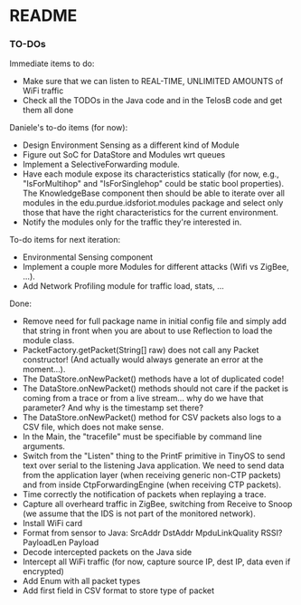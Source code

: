 # README #

### TO-DOs ###

Immediate items to do:

* Make sure that we can listen to REAL-TIME, UNLIMITED AMOUNTS of WiFi traffic
* Check all the TODOs in the Java code and in the TelosB code and get them all done


Daniele's to-do items (for now):

* Design Environment Sensing as a different kind of Module
* Figure out SoC for DataStore and Modules wrt queues
* Implement a SelectiveForwarding module.
* Have each module expose its characteristics statically (for now, e.g., "IsForMultihop" and "IsForSinglehop" could be static bool properties). The KnowledgeBase component then should be able to iterate over all modules in the edu.purdue.idsforiot.modules package and select only those that have the right characteristics for the current environment.
* Notify the modules only for the traffic they're interested in.


To-do items for next iteration:
* Environmental Sensing component
* Implement a couple more Modules for different attacks (Wifi vs ZigBee, ...).
* Add Network Profiling module for traffic load, stats, ...



Done:

* Remove need for full package name in initial config file and simply add that string in front when you are about to use Reflection to load the module class.
* PacketFactory.getPacket(String[] raw) does not call any Packet constructor! (And actually would always generate an error at the moment...).
* The DataStore.onNewPacket() methods have a lot of duplicated code!
* The DataStore.onNewPacket() methods should not care if the packet is coming from a trace or from a live stream... why do we have that parameter? And why is the timestamp set there?
* The DataStore.onNewPacket() method for CSV packets also logs to a CSV file, which does not make sense.
* In the Main, the "tracefile" must be specifiable by command line arguments.
* Switch from the "Listen" thing to the PrintF primitive in TinyOS to send text over serial to the listening Java application. We need to send data from the application layer (when receiving generic non-CTP packets) and from inside CtpForwardingEngine (when receiving CTP packets).
* Time correctly the notification of packets when replaying a trace.
* Capture all overheard traffic in ZigBee, switching from Receive to Snoop (we assume that the IDS is not part of the monitored network).
* Install WiFi card
* Format from sensor to Java: SrcAddr DstAddr MpduLinkQuality RSSI? PayloadLen Payload
* Decode intercepted packets on the Java side
* Intercept all WiFi traffic (for now, capture source IP, dest IP, data even if encrypted)
* Add Enum with all packet types
* Add first field in CSV format to store type of packet